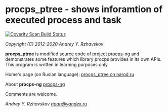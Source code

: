 # procps_ptree - shows inforamtion of executed process and  task

<a href="https://scan.coverity.com/projects/rjaan-procps_ptree">
  <img alt="Coverity Scan Build Status"
       src="https://scan.coverity.com/projects/20648/badge.svg"/>
</a>

   _Copyright (C) 2012-2020 Andrey Y. Rzhavskov_

  **procps_ptree** is modified source code of project [procps-ng](https://gitlab.com/procps-ng/procps) and  demonstrates some 
  features which library procps provides in its own APIs. This program is written in learning purposes only. 

  Home's page (on Rusian language):
	[procps_ptree on narod.ru](http://rjaan.narod.ru/projects/procps_ptree.html)

  About **procps-ng**
        [procps-ng](https://gitlab.com/procps-ng/procps/-/blob/master/README.md)

Comments are welcome.

 _Andrey Y. Rzhavskov <rjaan@yandex.ru>_

